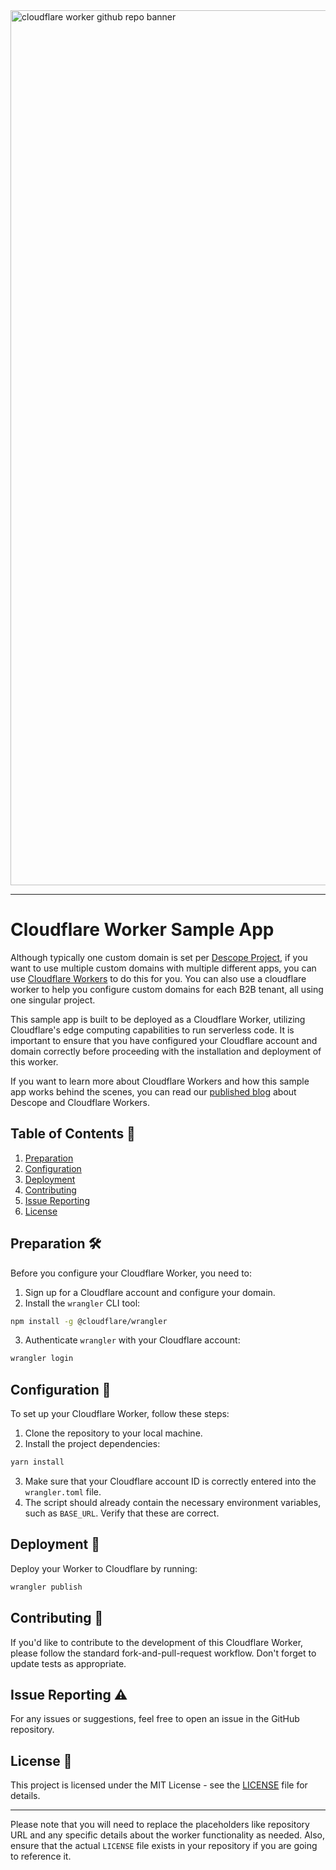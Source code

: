 <img width="1400" alt="cloudflare worker github repo banner" src="https://github.com/descope-dev/descope-cf-worker/assets/32936811/db891324-d389-41ce-bb02-a570a6f0cc60">

---

# Cloudflare Worker Sample App

Although typically one custom domain is set per [Descope Project](https://docs.descope.com/customize/project/), if you want to use multiple custom domains with multiple different apps, you can use [Cloudflare Workers](https://developers.cloudflare.com/workers/) to do this for you. You can also use a cloudflare worker to help you configure custom domains for each B2B tenant, all using one singular project.

This sample app is built to be deployed as a Cloudflare Worker, utilizing Cloudflare's edge computing capabilities to run serverless code. It is important to ensure that you have configured your Cloudflare account and domain correctly before proceeding with the installation and deployment of this worker.

If you want to learn more about Cloudflare Workers and how this sample app works behind the scenes, you can read our [published blog](https://www.descope.com/blog/post/session-management-cloudflare-workers) about Descope and Cloudflare Workers.

## Table of Contents 📝

1. [Preparation](#preparation)
2. [Configuration](#configuration)
3. [Deployment](#deployment)
4. [Contributing](#contributing)
5. [Issue Reporting](#issue-reporting)
6. [License](#license)

## Preparation 🛠️

Before you configure your Cloudflare Worker, you need to:

1. Sign up for a Cloudflare account and configure your domain.
2. Install the `wrangler` CLI tool:

```bash
npm install -g @cloudflare/wrangler
```

3. Authenticate `wrangler` with your Cloudflare account:

```bash
wrangler login
```

## Configuration 🔧

To set up your Cloudflare Worker, follow these steps:

1. Clone the repository to your local machine.
2. Install the project dependencies:

```bash
yarn install
```

3. Make sure that your Cloudflare account ID is correctly entered into the `wrangler.toml` file.
4. The script should already contain the necessary environment variables, such as `BASE_URL`. Verify that these are correct.

## Deployment 🚀

Deploy your Worker to Cloudflare by running:

```bash
wrangler publish
```

## Contributing 🤝

If you'd like to contribute to the development of this Cloudflare Worker, please follow the standard fork-and-pull-request workflow. Don't forget to update tests as appropriate.

## Issue Reporting ⚠️

For any issues or suggestions, feel free to open an issue in the GitHub repository.

## License 📜

This project is licensed under the MIT License - see the [LICENSE](LICENSE) file for details.

---

Please note that you will need to replace the placeholders like repository URL and any specific details about the worker functionality as needed. Also, ensure that the actual `LICENSE` file exists in your repository if you are going to reference it.
